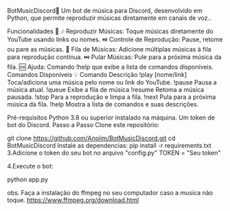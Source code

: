 BotMusicDiscord🎵
Um bot de música para Discord, desenvolvido em Python, que permite reproduzir músicas diretamente em canais de voz..

Funcionalidades 🚀
🎶 Reproduzir Músicas: Toque músicas diretamente do YouTube usando links ou nomes.
⏯️ Controle de Reprodução: Pause, retome ou pare as músicas.
📜 Fila de Músicas: Adicione múltiplas músicas à fila para reprodução contínua.
⏭️ Pular Músicas: Pule para a próxima música da fila.
🆘 Ajuda: Comando !help que exibe a lista de comandos disponíveis.
Comandos Disponíveis 💡
Comando	Descrição
!play [nome/link]	Toca/adiciona uma música pelo nome ou link do YouTube.
!pause	Pausa a música atual.
!queue Exibe a fila de música
!resume	Retoma a música pausada.
!stop	Para a reprodução e limpa a fila.
!next	Pula para a próxima música da fila.
!help	Mostra a lista de comandos e suas descrições.

Pré-requisitos
Python 3.8 ou superior instalado na máquina.
Um token de bot do Discord.
Passo a Passo
Clone este repositório:

git clone https://github.com/Anoiim/BotMusicDiscord.git
cd BotMusicDiscord
Instale as dependencias: pip install -r requirements.txt
3.Adicione o token do seu bot no arquivo "config.py"
TOKEN = "Seu token"

4.Execute o bot:

python app.py

obs. Faça a instalação do ffmpeg no seu computador caso a musica não toque.
https://www.ffmpeg.org/download.html

